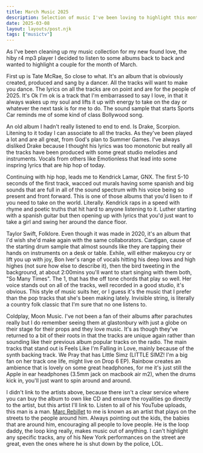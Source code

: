 ```yaml
---
title: March Music 2025
description: Selection of music I've been loving to highlight this month
date: 2025-03-08
layout: layouts/post.njk
tags: ["musictv"]
---
```


As I've been cleaning up my music collection for my new found love, the hiby r4 mp3 player I decided to listen to some albums back to back and wanted to highlight a couple for the month of March.

First up is Tate McRae, So close to what. It's an album that is obviously created, produced and sang by a dancer. All the tracks will want to make you dance. The lyrics on all the tracks are on point and are for the people of 2025. It's Ok I'm ok is a track that I'm embarrassed to say I love, in that it always wakes up my soul and lifts it up with energy to take on the day or whatever the next task is for me to do. The sound sample that starts Sports Car reminds me of some kind of class Bollywood song.

An old album I hadn't really listened to end to end. Is Drake, Scorpion. Litening to it today I can associate to all the tracks. As they've been played a lot and are all great, from God's plan to Summer Games. I've always disliked Drake because I thought his lyrics was too monotonic but really all the tracks have been produced with some great studio melodies and instruments. Vocals from others like Emotionless that lead into some inspring lyrics that are hip hop of today.

Continuing with hip hop, leads me to Kendrick Lamar, GNX. The first 5-10 seconds of the first track, wacced out murals having some spanish and big sounds that are full in all of the sound spectrum with his voice being so present and front forward. This is one of those albums that you'd lisen to if you need to take on the world. Literally. Kendrick raps in a speed with rhyme and poetic truths that hit hard to anyone listening to it. Luther starting with a spanish guitar but then opening up with lyrics that you'd just want to take a girl and swing her around the dance floor.

Taylor Swift, Folklore. Even though it was made in 2020, it's an album that I'd wish she'd make again with the same collaborators. Cardigan, cause of the starting drum sample that almost sounds like they are tapping their hands on instruments on a desk or table.  Exhile, will either makeyou cry or lift you up with joy, Bon Iver's range of vocals hitting his deep lows and high highes (not sure how else to describe it), then the bird tweeting in the background, at about 2:00mins you'll want to start singing with them both, "So Many Times". The 1, that has the off tone chords that play so well. Her voice stands out on all of the tracks, well recorded in a good studio, it's obvious. This style of music suits her, or I guess it's the music that I prefer than the pop tracks that she's been making lately. Invisible string, is literally a country folk classic that I'm sure that no one listens to.

Coldplay, Moon Music. I've not been a fan of their albums after parachutes really but I do remember seeing them at glastonbury with just a globe on their stage for their props and they love music. It's as though they've returned to a bit of their roots in that the tracks are unique again rather than sounding like their previous album popular tracks on the radio. The main tracks that stand out is Feels Like I'm Falling in Love, mainly because of the synth backing track. We Pray that has Little Simz (LITTLE SIMZ! I'm a big fan on her track one life, might live on Drop 6 EP). Rainbow creates an ambience that is lovely on some great headphones, for me it's just still the Apple in ear headphones (3.5mm jack on macbook air m2), when the drums kick in, you'll just want to spin around and around.

I didn't link to the artists above, because there isn't a clear service where you can buy the album to own like CD and ensure the royalities go directly to the artist, but this artist I'll link to. Listen to all of his YouTube uploads, this man is a man. [Marc Rebillet](https://www.youtube.com/@MarcRebillet) to me is known as an artist that plays on the streets to the people around him. Always pointing out the kids, the babies that are around him, encouraging all people to love people. He is the loop daddy, the loop king really, makes music out of anything. I can't highlight any specific tracks, any of his New York performances on the street are great, even the ones where he is shut down by the police, LOL.
